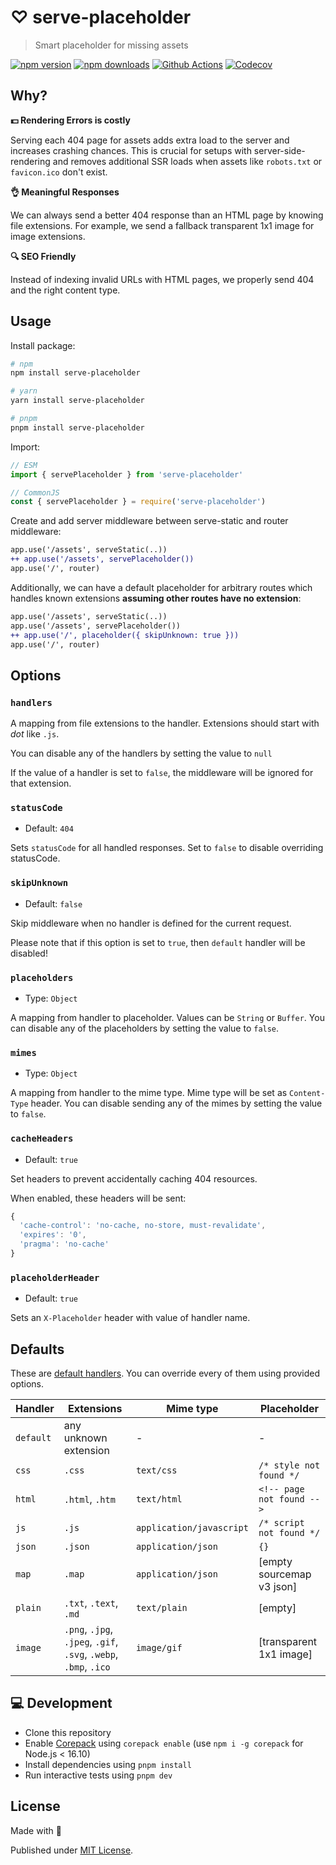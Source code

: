 # ♡ serve-placeholder

> Smart placeholder for missing assets

[![npm version][npm-version-src]][npm-version-href]
[![npm downloads][npm-downloads-src]][npm-downloads-href]
[![Github Actions][github-actions-src]][github-actions-href]
[![Codecov][codecov-src]][codecov-href]

## Why?

**💵 Rendering Errors is costly**

Serving each 404 page for assets adds extra load to the server and increases crashing chances. This is crucial for setups with server-side-rendering and removes additional SSR loads when assets like `robots.txt` or `favicon.ico` don't exist.

**👌 Meaningful Responses**

We can always send a better 404 response than an HTML page by knowing file extensions. For example, we send a fallback transparent 1x1 image for image extensions.

**🔍 SEO Friendly**

Instead of indexing invalid URLs with HTML pages, we properly send 404 and the right content type.

## Usage

Install package:

```sh
# npm
npm install serve-placeholder

# yarn
yarn install serve-placeholder

# pnpm
pnpm install serve-placeholder
```

Import:

```js
// ESM
import { servePlaceholder } from 'serve-placeholder'

// CommonJS
const { servePlaceholder } = require('serve-placeholder')
```

Create and add server middleware between serve-static and router middleware:

```diff
app.use('/assets', serveStatic(..))
++ app.use('/assets', servePlaceholder())
app.use('/', router)
```

Additionally, we can have a default placeholder for arbitrary routes which handles known extensions **assuming other routes have no extension**:

```diff
app.use('/assets', serveStatic(..))
app.use('/assets', servePlaceholder())
++ app.use('/', placeholder({ skipUnknown: true }))
app.use('/', router)
```

## Options

### `handlers`

A mapping from file extensions to the handler. Extensions should start with *dot* like `.js`.

You can disable any of the handlers by setting the value to `null`

If the value of a handler is set to `false`, the middleware will be ignored for that extension.

### `statusCode`

- Default: `404`

Sets `statusCode` for all handled responses. Set to `false` to disable overriding statusCode.

### `skipUnknown`

- Default: `false`

Skip middleware when no handler is defined for the current request.

Please note that if this option is set to `true`, then `default` handler will be disabled!

### `placeholders`

- Type: `Object`

A mapping from handler to placeholder. Values can be `String` or `Buffer`. You can disable any of the placeholders by setting the value to `false`.

### `mimes`

- Type: `Object`

A mapping from handler to the mime type. Mime type will be set as `Content-Type` header. You can disable sending any of the mimes by setting the value to `false`.

### `cacheHeaders`

- Default: `true`

Set headers to prevent accidentally caching 404 resources.

When enabled, these headers will be sent:

```js
{
  'cache-control': 'no-cache, no-store, must-revalidate',
  'expires': '0',
  'pragma': 'no-cache'
}
```

### `placeholderHeader`

- Default: `true`

Sets an `X-Placeholder` header with value of handler name.

## Defaults

These are [default handlers](./src/defaults.ts). You can override every of them using provided options.

Handler    | Extensions             | Mime type                |  Placeholder
-----------|------------------------|--------------------------|-------------------
`default`  | any unknown extension  | -                        | -
`css`      | `.css`                 | `text/css`               | `/* style not found */`
`html`     | `.html`, `.htm`        | `text/html`              | `<!-- page not found -->`
`js`       | `.js`                  | `application/javascript` | `/* script not found */`
`json`     | `.json`                | `application/json`       | `{}`
`map`      | `.map`                 | `application/json`       | [empty sourcemap v3 json]
`plain`    | `.txt`, `.text`, `.md` | `text/plain`             | [empty]
`image`    | `.png`, `.jpg`, `.jpeg`, `.gif`, `.svg`, `.webp`, `.bmp`, `.ico` | `image/gif` | [transparent 1x1 image]

## 💻 Development

- Clone this repository
- Enable [Corepack](https://github.com/nodejs/corepack) using `corepack enable` (use `npm i -g corepack` for Node.js < 16.10)
- Install dependencies using `pnpm install`
- Run interactive tests using `pnpm dev`

## License

Made with 💛

Published under [MIT License](./LICENSE).

<!-- Badges -->
[npm-version-src]: https://img.shields.io/npm/v/serve-placeholder?style=flat-square
[npm-version-href]: https://npmjs.com/package/serve-placeholder

[npm-downloads-src]: https://img.shields.io/npm/dm/serve-placeholder?style=flat-square
[npm-downloads-href]: https://npmjs.com/package/serve-placeholder

[github-actions-src]: https://img.shields.io/github/actions/workflow/status/unjs/serve-placeholder/ci.yml?style=flat-square&branch=main
[github-actions-href]: https://github.com/unjs/serve-placeholder/actions?query=workflow%3Aci

[codecov-src]: https://img.shields.io/codecov/c/gh/unjs/serve-placeholder/main?style=flat-square
[codecov-href]: https://codecov.io/gh/unjs/serve-placeholder
